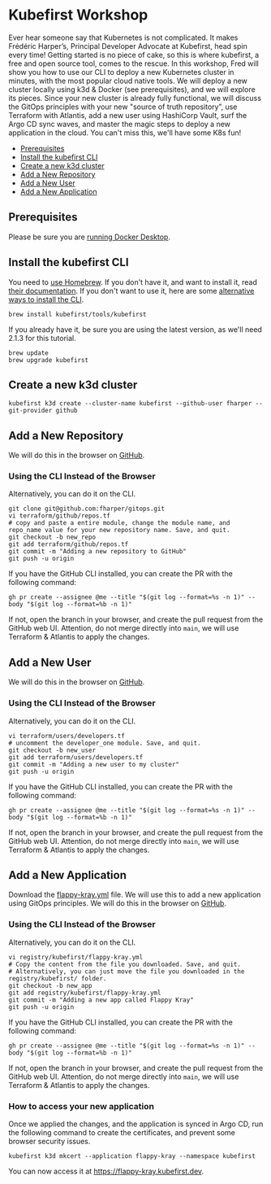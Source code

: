 # Kubefirst Workshop

Ever hear someone say that Kubernetes is not complicated. It makes Frédéric Harper’s, Principal Developer Advocate at Kubefirst, head spin every time! Getting started is no piece of cake, so this is where kubefirst, a free and open source tool, comes to the rescue. In this workshop, Fred will show you how to use our CLI to deploy a new Kubernetes cluster in minutes, with the most popular cloud native tools. We will deploy a new cluster locally using k3d & Docker (see prerequisites), and we will explore its pieces. Since your new cluster is already fully functional, we will discuss the GitOps principles with your new "source of truth repository”, use Terraform with Atlantis, add a new user using HashiCorp Vault, surf the Argo CD sync waves, and master the magic steps to deploy a new application in the cloud. You can't miss this, we'll have some K8s fun!

- [Prerequisites](#prerequisites)
- [Install the kubefirst CLI](#install-the-kubefirst-cli)
- [Create a new k3d cluster](#create-a-new-k3d-cluster)
- [Add a New Repository](#add-a-new-repository)
- [Add a New User](#add-a-new-user)
- [Add a New Application](#add-a-new-application)

## Prerequisites

Please be sure you are [running Docker Desktop](https://docs.docker.com/desktop/install/mac-install/).

## Install the kubefirst CLI

You need to [use Homebrew](https://docs.kubefirst.io/2.0/kubefirst/overview#install-the-kubefirst-cli). If you don't have it, and want to install it, read [their documentation](https://brew.sh). If you don't want to use it, here are some [alternative ways to install the CLI](https://github.com/kubefirst/kubefirst/blob/main/build/README.md).

```shell
brew install kubefirst/tools/kubefirst
```

If you already have it, be sure you are using the latest version, as we'll need 2.1.3 for this tutorial.

```shell
brew update
brew upgrade kubefirst
```

## Create a new k3d cluster

```shell
kubefirst k3d create --cluster-name kubefirst --github-user fharper --git-provider github
```

## Add a New Repository

We will do this in the browser on [GitHub](https://github.com).

### Using the CLI Instead of the Browser

Alternatively, you can do it on the CLI.

```shell
git clone git@github.com:fharper/gitops.git
vi terraform/github/repos.tf
# copy and paste a entire module, change the module name, and repo_name value for your new repository name. Save, and quit.
git checkout -b new_repo
git add terraform/github/repos.tf
git commit -m "Adding a new repository to GitHub"
git push -u origin
```

If you have the GitHub CLI installed, you can create the PR with the following command:

```shell
gh pr create --assignee @me --title "$(git log --format=%s -n 1)" --body "$(git log --format=%b -n 1)"
```

If not, open the branch in your browser, and create the pull request from the GitHub web UI. Attention, do not merge directly into `main`, we will use Terraform & Atlantis to apply the changes.

## Add a New User

We will do this in the browser on [GitHub](https://github.com).

### Using the CLI Instead of the Browser

Alternatively, you can do it on the CLI.

```shell
vi terraform/users/developers.tf
# uncomment the developer_one module. Save, and quit.
git checkout -b new_user
git add terraform/users/developers.tf
git commit -m "Adding a new user to my cluster"
git push -u origin
```

If you have the GitHub CLI installed, you can create the PR with the following command:

```shell
gh pr create --assignee @me --title "$(git log --format=%s -n 1)" --body "$(git log --format=%b -n 1)"
```

If not, open the branch in your browser, and create the pull request from the GitHub web UI. Attention, do not merge directly into `main`, we will use Terraform & Atlantis to apply the changes.

## Add a New Application

Download the [flappy-kray.yml](flappy-kray.yml) file. We will use this to add a new application using GitOps principles. We will do this in the browser on [GitHub](https://github.com).

### Using the CLI Instead of the Browser

Alternatively, you can do it on the CLI.

```shell
vi registry/kubefirst/flappy-kray.yml
# Copy the content from the file you downloaded. Save, and quit.
# Alternatively, you can just move the file you downloaded in the registry/kubefirst/ folder.
git checkout -b new_app
git add registry/kubefirst/flappy-kray.yml
git commit -m "Adding a new app called Flappy Kray"
git push -u origin
```

If you have the GitHub CLI installed, you can create the PR with the following command:

```shell
gh pr create --assignee @me --title "$(git log --format=%s -n 1)" --body "$(git log --format=%b -n 1)"
```

If not, open the branch in your browser, and create the pull request from the GitHub web UI. Attention, do not merge directly into `main`, we will use Terraform & Atlantis to apply the changes.

### How to access your new application

Once we applied the changes, and the application is synced in Argo CD, run the following command to create the certificates, and prevent some browser security issues.

```shell
kubefirst k3d mkcert --application flappy-kray --namespace kubefirst
```

You can now access it at <https://flappy-kray.kubefirst.dev>.
